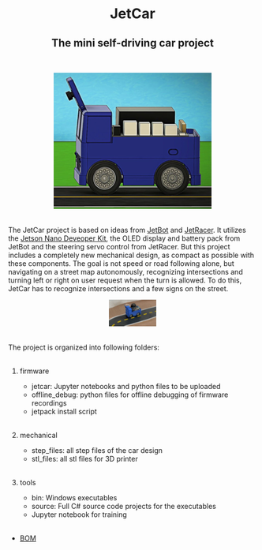 <h1 style="text-align: center;">JetCar</h1>
<h2 style="text-align: center;">The mini self-driving car project</h2>
<br>
<p style="text-align: center;">
  <img src="docs/assets/images/JetCar.png" />
</p>
<br>
The JetCar project is based on ideas from <a href="https://github.com/NVIDIA-AI-IOT/jetbot">JetBot</a> and <a href="https://github.com/NVIDIA-AI-IOT/jetracer">JetRacer</a>. It utilizes the <a href="https://developer.nvidia.com/embedded/jetson-nano-developer-kit">Jetson Nano Deveoper Kit</a>, the OLED display and battery pack from JetBot and the steering servo control from JetRacer. But this project includes a completely new mechanical design, as compact as possible with these components. 
The goal is not speed or road following alone, but navigating on a street map autonomously, recognizing intersections and turning left or right on user request when the turn is allowed. To do this, JetCar has to recognize intersections and a few signs on the street.
<br>
<p style="text-align: center;">
  <img src="docs/assets/images/JetCar_Demo.gif" />
</p>
<br>
The project is organized into following folders:<br><br>

1. firmware
    - jetcar: Jupyter notebooks and python files to be uploaded
    - offline_debug: python files for offline debugging of firmware recordings
    - jetpack install script <br><br>

2. mechanical
    - step_files: all step files of the car design
    - stl_files: all stl files for 3D printer<br><br>

3. tools
    - bin: Windows executables
    - source: Full C# source code projects for the executables 
    - Jupyter notebook for training<br><br>


- [BOM](docs/BOM.md)
